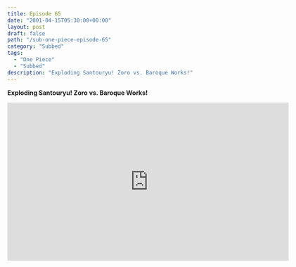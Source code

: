 ```yaml
---
title: Episode 65
date: "2001-04-15T05:30:00+00:00"
layout: post
draft: false
path: "/sub-one-piece-episode-65"
category: "Subbed"
tags:
  - "One Piece"
  - "Subbed"
description: "Exploding Santouryu! Zoro vs. Baroque Works!"
---
```


**Exploding Santouryu! Zoro vs. Baroque Works!**

<iframe width="640" height="360" src="https://www.rapidvideo.com/e/FX3C0IZDIG" frameborder="0" marginwidth=0 marginheight=0 scrolling=no allowfullscreen></iframe>

